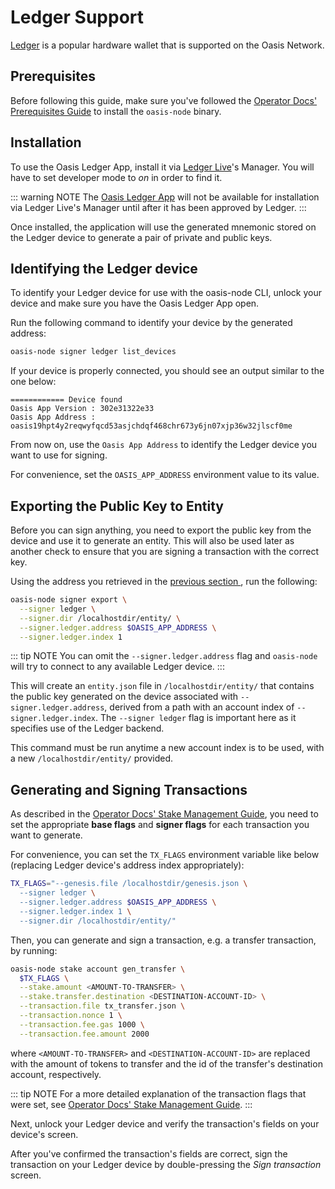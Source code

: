 # Ledger Support

[Ledger] is a popular hardware wallet that is supported on the Oasis Network.

## Prerequisites

Before following this guide, make sure you've followed the [Operator Docs'
Prerequisites Guide] to install the `oasis-node` binary.

## Installation

To use the Oasis Ledger App, install it via [Ledger Live]'s Manager.
You will have to set developer mode to _on_ in order to find it.

::: warning NOTE
The [Oasis Ledger App] will not be available for installation via Ledger Live's
Manager until after it has been approved by Ledger.
:::

Once installed, the application will use the generated mnemonic stored on the
Ledger device to generate a pair of private and public keys.

## Identifying the Ledger device

To identify your Ledger device for use with the oasis-node CLI, unlock your
device and make sure you have the Oasis Ledger App open.

Run the following command to identify your device by the generated address:

```bash
oasis-node signer ledger list_devices
```

If your device is properly connected, you should see an output similar to the
one below:

```text
============ Device found
Oasis App Version : 302e31322e33
Oasis App Address : oasis19hpt4y2reqwyfqcd53asjchdqf468chr673y6jn07xjp36w32jlscf0me
```

From now on, use the `Oasis App Address` to identify the Ledger device you want
to use for signing.

For convenience, set the `OASIS_APP_ADDRESS` environment value to its value.

## Exporting the Public Key to Entity

Before you can sign anything, you need to export the public key from the device
and use it to generate an entity. This will also be used later as another check
to ensure that you are signing a transaction with the correct key.

Using the address you retrieved in the [previous section
](#identifying-the-ledger-device), run the following:

```bash
oasis-node signer export \
  --signer ledger \
  --signer.dir /localhostdir/entity/ \
  --signer.ledger.address $OASIS_APP_ADDRESS \
  --signer.ledger.index 1
```

::: tip NOTE
You can omit the `--signer.ledger.address` flag and `oasis-node` will try to
connect to any available Ledger device.
:::

This will create an `entity.json` file in `/localhostdir/entity/` that contains
the public key generated on the device associated with
`--signer.ledger.address`, derived from a path with an account index of
`--signer.ledger.index`.
The `--signer ledger` flag is important here as it specifies use of the Ledger
backend.

This command must be run anytime a new account index is to be used, with a
new `/localhostdir/entity/` provided.

## Generating and Signing Transactions

As described in the [Operator Docs' Stake Management Guide][stake-mgmt-flags],
you need to set the appropriate **base flags** and **signer flags** for each
transaction you want to generate.

For convenience, you can set the `TX_FLAGS` environment variable like below
(replacing Ledger device's address index appropriately):

```bash
TX_FLAGS="--genesis.file /localhostdir/genesis.json \
  --signer ledger \
  --signer.ledger.address $OASIS_APP_ADDRESS \
  --signer.ledger.index 1 \
  --signer.dir /localhostdir/entity/"
```

Then, you can generate and sign a transaction, e.g. a transfer transaction,
by running:

```bash
oasis-node stake account gen_transfer \
  $TX_FLAGS \
  --stake.amount <AMOUNT-TO-TRANSFER> \
  --stake.transfer.destination <DESTINATION-ACCOUNT-ID> \
  --transaction.file tx_transfer.json \
  --transaction.nonce 1 \
  --transaction.fee.gas 1000 \
  --transaction.fee.amount 2000
```

where `<AMOUNT-TO-TRANSFER>` and `<DESTINATION-ACCOUNT-ID>` are replaced with
the amount of tokens to transfer and the id of the transfer's destination
account, respectively.

::: tip NOTE
For a more detailed explanation of the transaction flags that were set, see
[Operator Docs' Stake Management Guide][stake-mgmt-tx-flags].
:::

Next, unlock your Ledger device and verify the transaction's fields on your
device's screen.

After you've confirmed the transaction's fields are correct, sign the
transaction on your Ledger device by double-pressing the _Sign transaction_
screen.

[Ledger]: https://www.ledger.com/
[Ledger Live]: https://www.ledger.com/ledger-live/
[Oasis Ledger App]: https://github.com/Zondax/ledger-oasis
[Operator Docs' Prerequisites Guide]:
  ../operators/prerequisites.md
[stake-mgmt-flags]:
  ../operators/stake-management.md#generating-and-submitting-transactions
[stake-mgmt-tx-flags]:
  ../operators/stake-management.html#common-transaction-flags
